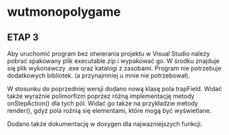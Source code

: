 # wutmonopolygame

ETAP 3
------------------------------------------------------

Aby uruchomić program bez otwierania projektu w Visual Studio należy pobrać spakowany plik executable.zip i wypakować go.
W środku znajduje się plik wykonawczy .exe oraz katalogi z zasobami. Program nie potrzebuje dodatkowych bibliotek. (a przynajmniej u mnie nie potrzebował).

W stosunku do poprzedniej wersji dodano nową klasę pola trapField. Widać także wyraźnie polimorfizm poprzez różną implementację metody onStepAction() dla tych pól.
Widać go także na przykładzie metody render(), gdyż pola rożnią się elementami, które mogą być wyświetlane.

Dodano także dokumentację w doxygen dla najwazniejszych funkcji.
